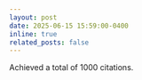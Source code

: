 ```yaml
---
layout: post
date: 2025-06-15 15:59:00-0400
inline: true
related_posts: false
---
```


Achieved a total of 1000 citations.
